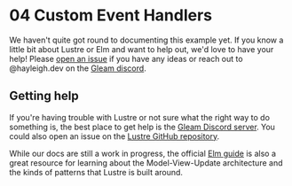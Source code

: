 # 04 Custom Event Handlers

We haven't quite got round to documenting this example yet. If you know a little
bit about Lustre or Elm and want to help out, we'd love to have your help! Please
[open an issue](https://github.com/lustre-labs/lustre/issues/new) if you have any
ideas or reach out to @hayleigh.dev on the [Gleam discord](https://discord.gg/Fm8Pwmy).

## Getting help

If you're having trouble with Lustre or not sure what the right way to do
something is, the best place to get help is the [Gleam Discord server](https://discord.gg/Fm8Pwmy).
You could also open an issue on the [Lustre GitHub repository](https://github.com/lustre-labs/lustre/issues).

While our docs are still a work in progress, the official [Elm guide](https://guide.elm-lang.org)
is also a great resource for learning about the Model-View-Update architecture
and the kinds of patterns that Lustre is built around.
